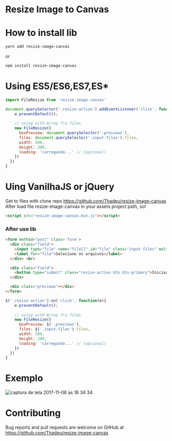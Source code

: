 # Resize Image to Canvas

# How to install lib

```bash
yarn add resize-image-canvas
```

or 

```bash
npm install resize-image-canvas
```

# Using ES5/ES6,ES7,ES*

```javascript
import FileResize from 'resize-image-canvas'

document.querySelector('.resize-action').addEventListener('click', function(e){
    e.preventDefault();
    
    // using with Array fro files
    new FileResize({
      boxPreview: document.querySelector('.previews'), 
      files: document.querySelector('.input-files').files, 
      width: 200, 
      height: 200,
      loading: 'carregando...' // (opcional)
    })
  })
}
```

# Uing VanilhaJS or jQuery

Get to files with clone repo https://github.com/Thadeu/resize-image-canvas
After load file resize-image-canvas in your assets project path, so!

```html
<script src="resize-image-canvas.min.js"></script> 
```

### After use lib

```html
<form method="post" class='form'>
  <div class="field">
    <input type="file" name="file[]" id="file" class="input-files" multiple> 
    <label for="file">Selecione os arquivos</label>
  </div> <br>

  <div class="field">
    <button type="submit" class="resize-action btn btn-primary">Iniciar</button>
  </div>

  <div class="previews"></div>
</form>
```

```javascript
$('.resize-action').on('click', function(e){
    e.preventDefault();
    
    // using with Array fro files
    new FileResize({
      boxPreview: $('.previews'), 
      files: $('.input-files').files, 
      width: 200, 
      height: 200,
      loading: 'carregando...' // (opcional)
    })
  })
}
```

# Exemplo
![captura de tela 2017-11-06 as 18 34 34](https://user-images.githubusercontent.com/77889/32465128-2be43768-c321-11e7-9cd0-5ec4abedc8a2.png)

# Contributing

Bug reports and pull requests are welcome on GitHub at https://github.com/Thadeu/resize-image-canvas
